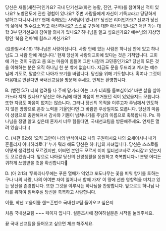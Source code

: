 당신은 새돌(새친구)인가요?
국내 단기선교(화천 농활, 진안, 구미)를 참여하신 적이 있나요?
노방전도에 관한 경험이 있나요?
주변 사람들에게 자신이 기독교라고 당당하게 말하고 다니시나요?
현재 속해있는 사역팀이 있나요?
당신은 리더인가요?
선교가 당신의 삶에서 ‘필수요소’라고 확신하나요?
스스로 구원에 대한 확신이 있나요?
매년 가는 대학 3부 단기선교에 참여할 의사가 있나요?
하나님을 알고 싶으신가요?
예수님의 지상명령인 ‘복음 전파’에 힘쓰고 계신가요?

(요한일서4:16) ‘하나님은 사랑이십니다. 사랑 안에 있는 사람은 하나님 안에 있고 하나님도 그 사람 안에 계십니다.’
현재 당신이 사랑의교회에 있다는 것은 기적입니다. 교회에 가는 것이 귀찮고 몸 또는 마음이 힘들어 그만 나갈까 고민중인가요?
당신의 모든 것을 이해하는 분은 오직 하나님 한 분 밖에 없습니다. 지금도 문을 두드리고 계시는 예수님께 기도로, 말씀으로 나아가 보기를 바랍니다. 당신을 위해 기도합니다. 혹여나 그것이 마음대로 안된다면 국내선교팀을 방문해 주세요. 언제든 환영합니다.

B. (벧전 5:7) 너희 염려를 다 주께 맡기라 이는 그가 너희를 돌보심이라’
바쁜 삶을 살아가느라 지쳐 있나요? 당신은 하나님에 대한 마음이 뜨거웠던 적이 있었을지도 모릅니다. 또한 지금도 마음이 없지는 않습니다. 그러나 당신의 목적을 이루고자 주님께서 인도하지 않은 방향으로 온갖 노력을 기울인다면 그 바람은 우상일지도 모릅니다. 당신의 마음이 성령으로 충만해져서 감사와 기쁨이 넘쳐나기를 주님의 이름으로 축복합니다. 
Ps. 하나님을 정말 알고 싶은데 혼자서 너무 힘들다면, 국내선교팀을 방문해주세요. 언제든 열려 있습니다 :)

C. (시편 62:6) ‘오직 그만이 나의 반석이시요 나의 구원이시요 나의 요새이시니 내가 흔들리지 아니하리로다‘
누가 뭐라 해도 당신은 하나님의 자녀입니다. 당신은 스스로를 어떻게 생각할지 모르겠지만, 어쩌면 본인도 모르게 이미 일터선교사로 자리잡고 있는지도 모르겠습니다. 앞으로 나아갈 당신의 신앙생활을 응원하고 축복합니다~! 분명 어디든 귀하게 쓰임받을 것을 확신합니다

D. (아 2:13) ‘무화과나무에는 푸른 열매가 익었고 포도나무는 꽃을 피워 향기를 토하는구나 나의 사랑, 나의 어여쁜 자야 일어나서 함께 가자’
이 땅에 선한 영향력을 미치고 있는 당신을 존경합니다. 또한 그것을 이루시는 하나님을 찬양합니다. 앞으로도 하나님 나라를 위하여 힘써주실 당신을 축복하고 사랑합니다. 



이름,
학년
고을이름
핸드폰번호
국내선교팀 들어오고 싶은지 

처음 
국내선교팀 ~~~ 페이지 입니다. 
설문조사에 참여하실분은 시작을 눌러주세요. 


끝 
국내 선교팀을 들어오고 싶으면 체크 해주세요. 
